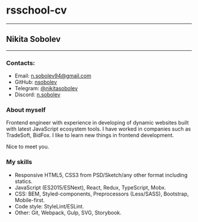 # rsschool-cv
***
## Nikita Sobolev
****
### Contacts:
- Email: n.sobolev94@gmail.com
- GitHub: [nsobolev](https://github.com/nsobolev/)
- Telegram: [@nikitasobolev](https://t.me/@nikitasobolev)
- Discord: [n.sobolev](https://discordapp.com/users/500927356785917954)

### About myself
Frontend engineer with experience in developing of dynamic websites built with latest JavaScript ecosystem tools. I have worked in companies such as TradeSoft, BidFox. I like to learn new things in frontend development.

Nice to meet you.

### My skills
- Responsive HTML5, CSS3 from PSD/Sketch/any other format including statics.
- JavaScript (ES2015/ESNext), React, Redux, TypeScript, Mobx.
- CSS: BEM, Styled-components, Preprocessors (Less/SASS), Bootstrap, Mobile-first.
- Code style: StyleLint/ESLint.
- Other: Git, Webpack, Gulp, SVG, Storybook.